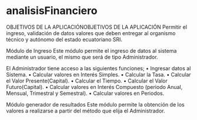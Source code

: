 # analisisFinanciero
OBJETIVOS DE LA APLICACIÓNOBJETIVOS DE LA APLICACIÓN
Permitir el ingreso, validación de datos valores que deben entregar al organismo técnico y autónomo del estado ecuatoriano SRI.

Módulo de Ingreso
Este módulo permite el ingreso de datos al sistema mediante un usuario, el mismo que será de tipo Administrador. 

El Administrador tiene acceso a las siguientes funciones;
•	Ingresar datos al Sistema. 
•	Calcular valores en Interés Simples.
•	Calcular la Tasa.
•	Calcular el Valor Presente(Capital).
•	Calcular el Tiempo.
•	Calcular el Valor Futuro(Capital).
•	Calcular valores en Interés Compuesto (periodo Anual, Mensual, Trimestral y Semestral).
•	Calcular valores en Periodos.


Módulo generador de resultados
Este módulo permite la obtención de los valores a realizarse a partir del método que elija el Administrador. 


